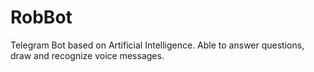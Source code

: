 # RobBot
Telegram Bot based on Artificial Intelligence. Able to answer questions, draw and recognize voice messages.
